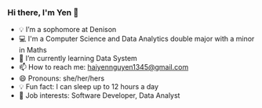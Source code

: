 ### Hi there, I'm Yen 👋

- 💡 I’m a sophomore at Denison
- 💻 I'm a Computer Science and Data Analytics double major with a minor in Maths
- 🌱 I’m currently learning Data System
- 📫 How to reach me: haiyennguyen1345@gmail.com
- 😄 Pronouns: she/her/hers
- 💡 Fun fact: I can sleep up to 12 hours a day
- 💼 Job interests: Software Developer, Data Analyst
<!--
**yenne1345/yenne1345** is a ✨ _special_ ✨ repository because its `README.md` (this file) appears on your GitHub profile.

Here are some ideas to get you started:

- 🔭 I’m currently working on ...
- 🌱 I’m currently learning ...
- 👯 I’m looking to collaborate on ...
- 🤔 I’m looking for help with ...
- 💬 Ask me about ...
- 📫 How to reach me: ...
- 😄 Pronouns: ...
- ⚡ Fun fact: ...
-->
